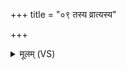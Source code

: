 +++
title = "०९ तस्य व्रात्यस्य"

+++
<details><summary>मूलम् (VS)</summary>

तस्य॒व्रात्य॑स्य। यो᳡ऽस्य॑ सप्त॒मः प्रा॒णोऽप॑रिमितो॒ नाम॒ ता इ॒माः प्र॒जाः ॥
</details>